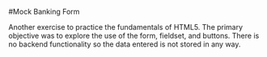 #Mock Banking Form

Another exercise to practice the fundamentals of HTML5. The primary objective was to explore the use of the form, fieldset, and buttons. There is no backend functionality so the data entered is not stored in any way. 
